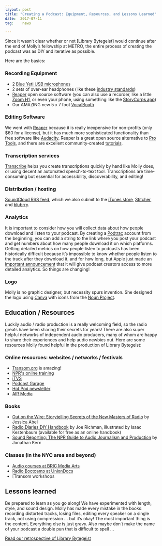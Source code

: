 ```yaml
---
layout: post
title: "Creating a Podcast: Equipment, Resources, and Lessons Learned"
date:  2017-07-11
tag:	news

---
```


Since it wasn’t clear whether or not [Library Bytegeist] would continue after the end of Molly’s fellowship at METRO, the entire process of creating the podcast was as DIY and iterative as possible.

Here are the basics:

### Recording Equipment
* 2 [Blue Yeti USB microphones](http://www.bluemic.com/products/yeti/)
* 2 sets of over-ear headphones (like these [industry standards](https://www.sweetwater.com/store/detail/MDR7506))
* [Reaper](https://www.reaper.fm/) open source software (you can also use a recorder, like a little [Zoom H1](https://www.zoom-na.com/products/field-video-recording/field-recording/zoom-h1-handy-recorder), or even your phone, using something like the [StoryCorps app](https://storycorps.me/))
* Our AMAZING new 5 x 7 foot [VocalBooth](http://www.vocalbooth.com/vocalbooth-gallery/#)

### Editing Software
We went with [Reaper](https://www.reaper.fm/) because it is really inexpensive for non-profits (only $60 for a license), but it has much more sophisticated functionality than free software like [Audacity](http://www.audacityteam.org/). Reaper is a great open source alternative to [Pro Tools](http://www.avid.com/pro-tools), and there are excellent community-created [tutorials](https://forum.cockos.com/forumdisplay.php?f=20).

### Transcription services
[Transcribe](https://transcribe.wreally.com/) helps you create transcriptions quickly by hand like Molly does, or using decent an automated speech-to-text tool. Transcriptions are time-consuming but essential for accessibility, discoverability, and editing!

### Distribution / hosting
[SoundCloud RSS feed](https://soundcloud.com/), which we also submit to the [iTunes store](https://itunesconnect.apple.com/), [Stitcher](http://www.stitcher.com/content-providers), and [blubrry](https://www.blubrry.com/).

### Analytics
It is important to consider how you will collect data about how people download and listen to your podcast. By creating a [Podtrac](http://analytics.podtrac.com/) account from the beginning, you can add a string to the link where you post your podcast and get numbers about how many people download it on which platforms. Getting detailed metrics on how people listen to podcasts has been historically difficult because it’s impossible to know whether people listen to the track after they download it, and for how long, but Apple just made an [important announcement](https://digiday.com/media/need-know-apples-new-podcast-analytics/) that it will give podcast creators access to more detailed analytics. So things are changing!

### Logo
Molly is no graphic designer, but necessity spurs invention. She designed the logo using [Canva](https://www.canva.com/) with icons from the [Noun Project](https://thenounproject.com/).


## Education / Resources
Luckily audio / radio production is a really welcoming field, so the radio greats have been sharing their secrets for years! There are also super helpful networks of independent audio producers, many of whom are happy to share their experiences and help audio newbies out. Here are some resources Molly found helpful in the production of Library Bytegeist:

### Online resources: websites / networks / festivals
* [Transom.org](https://thenounproject.com/) is amazing!
* [NPR's online training](http://training.npr.org/)
* [iTVS](https://itvs.org/)
* [Podcast Garage](https://www.podcastgarage.org/)
* [Hot Pod newsletter](https://www.hotpodnews.com/)
* [AIR Media](https://airmedia.org/)

### Books
* [Out on the Wire: Storytelling Secrets of the New Masters of Radio](https://jessicaabel.com/out-on-the-wire/) by Jessica Abel
* [Radio Diaries DIY Handbook](https://jessicaabel.com/out-on-the-wire/) by Joe Richman, illustrated by Isaac Kestenbaum (available for free as an online handbook)
* [Sound Reporting: The NPR Guide to Audio Journalism and Production](http://press.uchicago.edu/ucp/books/book/chicago/S/bo5821945.html) by Jonathan Kern

### Classes (in the NYC area and beyond)
* [Audio courses at BRIC Media Arts](https://www.bricartsmedia.org/media-education-courses#!audio)
* [Radio Bootcamp at UnionDocs](https://uniondocs.org/event/2017-05-radio-boot-camp/)
* [Transom workshops[](http://transom.org/workshops/about/)

## Lessons learned
Be prepared to learn as you go along! We have experimented with length, style, and sound design. Molly has made every mistake in the books: recording distorted tracks, losing files, editing every speaker on a single track, not using compression … but it’s okay! The most important thing is the content. Everything else is just gravy. Also maybe don’t make the name of your podcast a double pun that is difficult to spell …

[Read our retrospective of Library Bytegeist](http://metro.org/news/library-bytegeist-retrospective)
